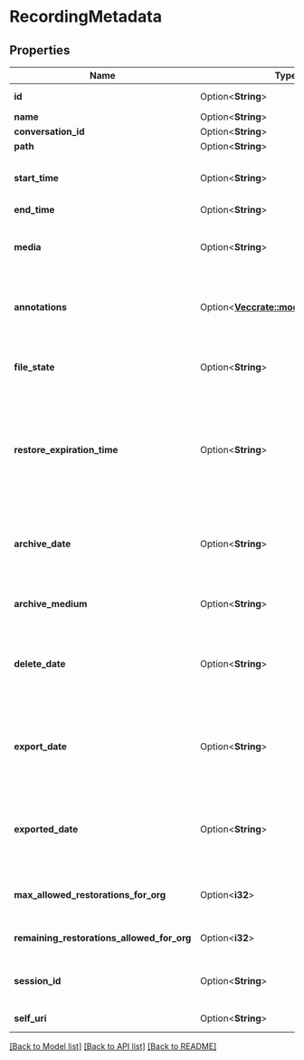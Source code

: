 # RecordingMetadata

## Properties

Name | Type | Description | Notes
------------ | ------------- | ------------- | -------------
**id** | Option<**String**> | The globally unique identifier for the object. | [optional][readonly]
**name** | Option<**String**> |  | [optional]
**conversation_id** | Option<**String**> |  | [optional]
**path** | Option<**String**> |  | [optional]
**start_time** | Option<**String**> | The start time of the recording for screen recordings. Null for other types. | [optional]
**end_time** | Option<**String**> |  | [optional]
**media** | Option<**String**> | The type of media that the recording is. At the moment that could be audio, chat, email, or message. | [optional]
**annotations** | Option<[**Vec<crate::models::Annotation>**](Annotation.md)> | Annotations that belong to the recording. Populated when recording filestate is AVAILABLE. | [optional]
**file_state** | Option<**String**> | Represents the current file state for a recording. Examples: Uploading, Archived, etc | [optional]
**restore_expiration_time** | Option<**String**> | The amount of time a restored recording will remain restored before being archived again. Date time is represented as an ISO-8601 string. For example: yyyy-MM-ddTHH:mm:ss[.mmm]Z | [optional]
**archive_date** | Option<**String**> | The date the recording will be archived. Date time is represented as an ISO-8601 string. For example: yyyy-MM-ddTHH:mm:ss[.mmm]Z | [optional]
**archive_medium** | Option<**String**> | The type of archive medium used. Example: CloudArchive | [optional]
**delete_date** | Option<**String**> | The date the recording will be deleted. Date time is represented as an ISO-8601 string. For example: yyyy-MM-ddTHH:mm:ss[.mmm]Z | [optional]
**export_date** | Option<**String**> | The date the recording will be exported. Date time is represented as an ISO-8601 string. For example: yyyy-MM-ddTHH:mm:ss[.mmm]Z | [optional]
**exported_date** | Option<**String**> | The date the recording was exported. Date time is represented as an ISO-8601 string. For example: yyyy-MM-ddTHH:mm:ss[.mmm]Z | [optional]
**max_allowed_restorations_for_org** | Option<**i32**> | How many archive restorations the organization is allowed to have. | [optional]
**remaining_restorations_allowed_for_org** | Option<**i32**> | The remaining archive restorations the organization has. | [optional]
**session_id** | Option<**String**> | The session id represents an external resource id, such as email, call, chat, etc | [optional]
**self_uri** | Option<**String**> | The URI for this object | [optional][readonly]

[[Back to Model list]](../README.md#documentation-for-models) [[Back to API list]](../README.md#documentation-for-api-endpoints) [[Back to README]](../README.md)


